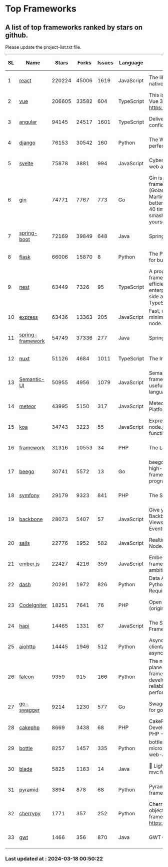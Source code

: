 # Top Frameworks
## A list of top frameworks ranked by stars on github.  
Please update the project-list.txt file.

| SL| Name  | Stars| Forks| Issues | Language | Description | Last Commit |
| --| ------| -----| ---- | ------ | -------- | ----------- | ----------- |
| 1 | [react](https://github.com/facebook/react) | 220224 | 45006 | 1619 | JavaScript | The library for web and native user interfaces. | 2024-03-16 19:39:37 |
| 2 | [vue](https://github.com/vuejs/vue) | 206605 | 33582 | 604 | TypeScript | This is the repo for Vue 2. For Vue 3, go to https://github.com/vuejs/core | 2023-12-31 13:23:55 |
| 3 | [angular](https://github.com/angular/angular) | 94145 | 24517 | 1601 | TypeScript | Deliver web apps with confidence 🚀 | 2024-03-17 00:41:30 |
| 4 | [django](https://github.com/django/django) | 76153 | 30542 | 160 | Python | The Web framework for perfectionists with deadlines. | 2024-03-17 08:43:04 |
| 5 | [svelte](https://github.com/sveltejs/svelte) | 75878 | 3881 | 994 | JavaScript | Cybernetically enhanced web apps | 2024-03-16 18:47:43 |
| 6 | [gin](https://github.com/gin-gonic/gin) | 74771 | 7767 | 773 | Go | Gin is a HTTP web framework written in Go (Golang). It features a Martini-like API with much better performance -- up to 40 times faster. If you need smashing performance, get yourself some Gin. | 2024-03-14 03:22:54 |
| 7 | [spring-boot](https://github.com/spring-projects/spring-boot) | 72169 | 39849 | 648 | Java | Spring Boot | 2024-03-15 17:08:02 |
| 8 | [flask](https://github.com/pallets/flask) | 66006 | 15870 | 8 | Python | The Python micro framework for building web applications. | 2024-02-12 20:50:45 |
| 9 | [nest](https://github.com/nestjs/nest) | 63449 | 7326 | 95 | TypeScript | A progressive Node.js framework for building efficient, scalable, and enterprise-grade server-side applications with TypeScript/JavaScript 🚀 | 2024-03-17 18:18:52 |
| 10 | [express](https://github.com/expressjs/express) | 63436 | 13363 | 205 | JavaScript | Fast, unopinionated, minimalist web framework for node. | 2024-03-16 17:57:42 |
| 11 | [spring-framework](https://github.com/spring-projects/spring-framework) | 54749 | 37336 | 277 | Java | Spring Framework | 2024-03-17 20:03:02 |
| 12 | [nuxt](https://github.com/nuxt/nuxt) | 51126 | 4684 | 1011 | TypeScript | The Intuitive Vue Framework. | 2024-03-17 21:27:43 |
| 13 | [Semantic-UI](https://github.com/Semantic-Org/Semantic-UI) | 50955 | 4956 | 1079 | JavaScript | Semantic is a UI component framework based around useful principles from natural language. | 2023-01-11 17:05:32 |
| 14 | [meteor](https://github.com/meteor/meteor) | 43995 | 5150 | 317 | JavaScript | Meteor, the JavaScript App Platform | 2024-03-12 19:15:12 |
| 15 | [koa](https://github.com/koajs/koa) | 34743 | 3223 | 55 | JavaScript | Expressive middleware for node.js using ES2017 async functions | 2024-03-15 07:19:01 |
| 16 | [framework](https://github.com/laravel/framework) | 31316 | 10553 | 34 | PHP | The Laravel Framework. | 2024-03-15 23:20:04 |
| 17 | [beego](https://github.com/beego/beego) | 30741 | 5572 | 13 | Go | beego is an open-source, high-performance web framework for the Go programming language. | 2024-03-12 15:40:09 |
| 18 | [symfony](https://github.com/symfony/symfony) | 29179 | 9323 | 841 | PHP | The Symfony PHP framework | 2024-03-17 20:39:00 |
| 19 | [backbone](https://github.com/jashkenas/backbone) | 28073 | 5407 | 57 | JavaScript | Give your JS App some Backbone with Models, Views, Collections, and Events | 2024-03-06 23:22:47 |
| 20 | [sails](https://github.com/balderdashy/sails) | 22776 | 1952 | 582 | JavaScript | Realtime MVC Framework for Node.js | 2024-03-15 15:42:52 |
| 21 | [ember.js](https://github.com/emberjs/ember.js) | 22427 | 4216 | 359 | JavaScript | Ember.js - A JavaScript framework for creating ambitious web applications | 2024-03-12 03:30:09 |
| 22 | [dash](https://github.com/plotly/dash) | 20291 | 1972 | 826 | Python | Data Apps & Dashboards for Python. No JavaScript Required. | 2024-03-08 14:23:14 |
| 23 | [CodeIgniter](https://github.com/bcit-ci/CodeIgniter) | 18251 | 7641 | 76 | PHP | Open Source PHP Framework (originally from EllisLab) | 2024-02-10 21:52:04 |
| 24 | [hapi](https://github.com/hapijs/hapi) | 14465 | 1331 | 67 | JavaScript | The Simple, Secure Framework Developers Trust | 2024-03-13 15:09:25 |
| 25 | [aiohttp](https://github.com/aio-libs/aiohttp) | 14445 | 1946 | 512 | Python | Asynchronous HTTP client/server framework for asyncio and Python | 2024-03-12 10:34:39 |
| 26 | [falcon](https://github.com/falconry/falcon) | 9359 | 915 | 166 | Python | The no-magic web data plane API and microservices framework for Python developers, with a focus on reliability, correctness, and performance at scale. | 2024-03-02 13:22:28 |
| 27 | [go-swagger](https://github.com/go-swagger/go-swagger) | 9214 | 1230 | 577 | Go | Swagger 2.0 implementation for go | 2024-03-10 11:43:03 |
| 28 | [cakephp](https://github.com/cakephp/cakephp) | 8669 | 3438 | 68 | PHP | CakePHP: The Rapid Development Framework for PHP - Official Repository | 2024-03-16 07:52:56 |
| 29 | [bottle](https://github.com/bottlepy/bottle) | 8257 | 1457 | 335 | Python | bottle.py is a fast and simple micro-framework for python web-applications. | 2024-01-03 22:31:48 |
| 30 | [blade](https://github.com/lets-blade/blade) | 5825 | 1163 | 14 | Java | :rocket: Lightning fast and elegant mvc framework for Java8 | 2023-06-16 05:18:49 |
| 31 | [pyramid](https://github.com/Pylons/pyramid) | 3894 | 878 | 68 | Python | Pyramid - A Python web framework | 2024-03-03 23:38:59 |
| 32 | [cherrypy](https://github.com/cherrypy/cherrypy) | 1771 | 357 | 252 | Python | CherryPy is a pythonic, object-oriented HTTP framework.      https://cherrypy.dev | 2024-02-25 03:28:13 |
| 33 | [gwt](https://github.com/gwtproject/gwt) | 1466 | 356 | 870 | Java | GWT Open Source Project | 2024-02-14 15:40:02 |

### Last updated at : 2024-03-18 00:50:22
